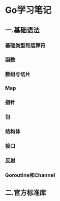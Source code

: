 # Go学习笔记

## 一.基础语法

### 基础类型和运算符

### 函数

### 数组与切片

### Map

### 指针

### 包

### 结构体

### 接口

### 反射

### Goroutine和Channel

## 二.官方标准库

